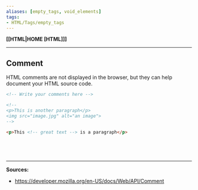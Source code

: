 ```yaml
---
aliases: [empty_tags, void_elements]
tags:
- HTML/Tags/empty_tags
---
```

**[[HTML|HOME [HTML]]]**

---
## Comment
HTML comments are not displayed in the browser, but they can help document your HTML source code.
```HTML
<!-- Write your comments here -->

<!-- 
<p>This is another paragraph</p>
<img src="image.jpg" alt="an image">
-->

<p>This <!-- great text --> is a paragraph</p>
```

# 

<br>

---
**Sources:**
- https://developer.mozilla.org/en-US/docs/Web/API/Comment